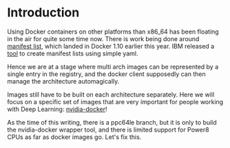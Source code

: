 # Introduction

Using Docker containers on other platforms than x86_64 has been floating in the air for quite some time now. There is work being done around [manifest list](https://docs.docker.com/registry/spec/manifest-v2-2/#manifest-list), which landed in Docker 1.10 earlier this year. IBM released a [tool](https://integratedcode.us/2016/04/22/a-step-towards-multi-platform-docker-images/) to create manifest lists using simple yaml. 

Hence we are at a stage where multi arch images can be represented by a single entry in the registry, and the docker client supposedly can then manage the architecture automagically. 

Images still have to be built on each architecture separately. Here we will focus on a specific set of images that are very important for people working with Deep Learning: [nvidia-docker](https://github.com/NVIDIA/nvidia-docker/tree/master)!

As the time of this writing, there is a ppc64le branch, but it is only to build the nvidia-docker wrapper tool, and there is limited support for Power8 CPUs as far as docker images go. Let's fix this. 

